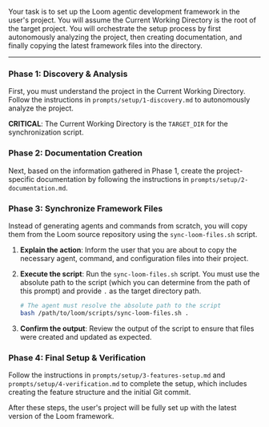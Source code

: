 Your task is to set up the Loom agentic development framework in the user's project. You will assume the Current Working Directory is the root of the target project. You will orchestrate the setup process by first autonomously analyzing the project, then creating documentation, and finally copying the latest framework files into the directory.

---

### Phase 1: Discovery & Analysis

First, you must understand the project in the Current Working Directory. Follow the instructions in `prompts/setup/1-discovery.md` to autonomously analyze the project.

**CRITICAL**: The Current Working Directory is the `TARGET_DIR` for the synchronization script.

### Phase 2: Documentation Creation

Next, based on the information gathered in Phase 1, create the project-specific documentation by following the instructions in `prompts/setup/2-documentation.md`.

### Phase 3: Synchronize Framework Files

Instead of generating agents and commands from scratch, you will copy them from the Loom source repository using the `sync-loom-files.sh` script.

1.  **Explain the action**: Inform the user that you are about to copy the necessary agent, command, and configuration files into their project.

2.  **Execute the script**: Run the `sync-loom-files.sh` script. You must use the absolute path to the script (which you can determine from the path of this prompt) and provide `.` as the target directory path.

    ```bash
    # The agent must resolve the absolute path to the script
    bash /path/to/loom/scripts/sync-loom-files.sh .
    ```

3.  **Confirm the output**: Review the output of the script to ensure that files were created and updated as expected.

### Phase 4: Final Setup & Verification

Follow the instructions in `prompts/setup/3-features-setup.md` and `prompts/setup/4-verification.md` to complete the setup, which includes creating the feature structure and the initial Git commit.

After these steps, the user's project will be fully set up with the latest version of the Loom framework.
